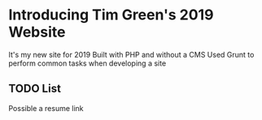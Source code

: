 # Introducing Tim Green's 2019 Website
It's my new site for 2019
Built with PHP and without a CMS
Used Grunt to perform common tasks when developing a site

## TODO List
Possible a resume link

